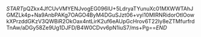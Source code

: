 $START$pQZkx4JfCUvVMYENJvogEG096lU+5LdryaTYunuXc01MXWWTAhJGMZLk4p+Na9AnbPAKg7OAGO4ByM4DGuSJzt06+vyi10MIRNRidorOtlOowkXPrzddGKzV3QWBiR2OkOax4ntLirK2uf6eAUpGcHrov6T22Iy8eZTMfurfrdTnAw/aDGy58Ze9Ug1DJFD/B4W0CDvv6pN1iuS7/ms+Pg==$END$